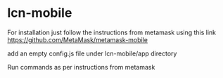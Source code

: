 # lcn-mobile

For installation just follow the instructions from metamask using this link
https://github.com/MetaMask/metamask-mobile


add an empty config.js file under lcn-mobile/app directory


Run commands as per instructions from metamask
